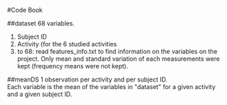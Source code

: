 #Code Book

##dataset
68 variables.  
1.  Subject ID
2.  Activity (for the 6 studied activities
3. to 68: read features_info.txt to find information on the variables on the project. Only mean and standard variation of each measurements were kept (frequency means were not kept). 


##meanDS
1 observation per activity and per subject ID.  
Each variable is the mean of the variables in "dataset" for a given activity and a given subject ID. 

